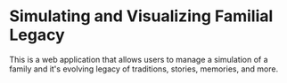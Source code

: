 # Simulating and Visualizing Familial Legacy
This is a web application that allows users to manage a simulation of a family and it's evolving legacy of traditions, stories, memories, and more.
